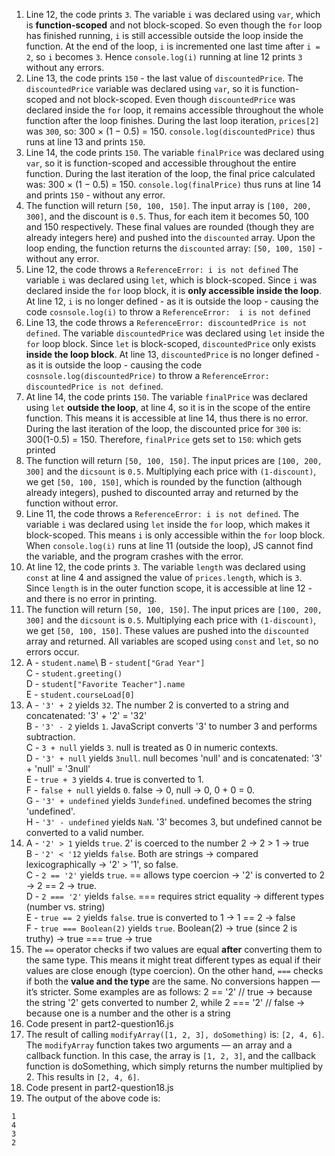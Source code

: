 1. Line 12, the code prints `3`. The variable `i` was declared using `var`, which is **function-scoped** and not block-scoped. So even though the `for` loop has finished running, `i` is still accessible outside the loop inside the function. At the end of the loop, `i` is incremented one last time after `i = 2`, so `i` becomes `3`. Hence `console.log(i)` running at line 12 prints `3` without any errors.
2. Line 13, the code prints `150` - the last value of `discountedPrice`. The `discountedPrice` variable was declared using `var`, so it is function-scoped and not block-scoped. Even though `discountedPrice` was declared inside the `for` loop, it remains accessible throughout the whole function after the loop finishes. During the last loop iteration, `prices[2]` was `300`, so: 300 × (1 − 0.5) = 150. `console.log(discountedPrice)` thus runs at line 13 and prints `150`.
3. Line 14, the code prints `150`. The variable `finalPrice` was declared using `var`, so it is function-scoped and accessible throughout the entire function. During the last iteration of the loop, the final price calculated was: 300 × (1 − 0.5) = 150. `console.log(finalPrice)` thus runs at line 14 and prints `150` - without any error.
4. The function will return `[50, 100, 150]`. The input array is `[100, 200, 300]`, and the discount is `0.5`. Thus, for each item it becomes 50, 100 and 150 respectively. These final values are rounded (though they are already integers here) and pushed into the `discounted` array. Upon the loop ending, the function returns the `discounted` array: `[50, 100, 150]` - without any error.
5. Line 12, the code throws a `ReferenceError: i is not defined` The variable `i` was declared using `let`, which is block-scoped. Since `i` was declared inside the `for` loop block, it is **only accessible inside the loop**. At line 12, `i` is no longer defined - as it is outside the loop - causing the code `cosnsole.log(i)` to throw a `ReferenceError:  i is not defined`
6. Line 13, the code throws a `ReferenceError: discountedPrice is not defined`. The variable `discountedPrice` was declared using `let` inside the `for` loop block. Since `let` is block-scoped, `discountedPrice` only exists **inside the loop block**. At line 13, `discountedPrice` is no longer defined - as it is outside the loop - causing the code `cosnsole.log(discountedPrice)` to throw a `ReferenceError:  discountedPrice is not defined`.
7. At line 14, the code prints `150`. The variable `finalPrice` was declared using `let` **outside the loop**, at line 4, so it is in the scope of the entire function. This means it is accessible at line 14, thus there is no error. During the last iteration of the loop, the discounted price for `300` is: 300(1-0.5) = 150. Therefore, `finalPrice` gets set to `150`: which gets printed
8. The function will return `[50, 100, 150]`. The input prices are `[100, 200, 300]` and the `dicsount` is `0.5`. Multiplying each price with `(1-discount)`, we get `[50, 100, 150]`, which is rounded by the function (although already integers), pushed to discounted array and returned by the function without error.
9. Line 11, the code throws a `ReferenceError: i is not defined`. The variable `i` was declared using `let` inside the `for` loop, which makes it block-scoped. This means `i` is only accessible within the `for` loop block. When `console.log(i)` runs at line 11 (outside the loop), JS cannot find the variable, and the program crashes with the error.
10. At line 12, the code prints `3`. The variable `length` was declared using `const` at line 4 and assigned the value of `prices.length`, which is `3`. Since `length` is in the outer function scope, it is accessible at line 12 - and there is no error in printing.
11. The function will return `[50, 100, 150]`. The input prices are `[100, 200, 300]` and the `dicsount` is `0.5`. Multiplying each price with `(1-discount)`, we get `[50, 100, 150]`. These values are pushed into the `discounted` array and returned. All variables are scoped using `const` and `let`, so no errors occur.
12. A - `student.name`\ 
    B - `student["Grad Year"]`\
    C - `student.greeting()`\
    D - `student["Favorite Teacher"].name`\
    E - `student.courseLoad[0]`
13. A - `'3' + 2` yields `32`. The number 2 is converted to a string and concatenated: '3' + '2' = '32'\
    B - `'3' - 2` yields `1`. JavaScript converts '3' to number 3 and performs subtraction.\
    C - `3 + null` yields `3`. null is treated as 0 in numeric contexts.\
    D - `'3' + null` yields `3null`. null becomes 'null' and is concatenated: '3' + 'null' = '3null'\
    E - `true + 3` yields `4`. true is converted to 1.\
    F - `false + null` yields `0`. false → 0, null → 0, 0 + 0 = 0.\
    G - `'3' + undefined` yields `3undefined`. undefined becomes the string 'undefined'.\
    H - `'3' - undefined` yields `NaN`. '3' becomes 3, but undefined cannot be converted to a valid number.
14. A - `'2' > 1` yields `true`. 2' is coerced to the number 2 → 2 > 1 → true\
    B - `'2' < '12` yields `false`. Both are strings → compared lexicographically → '2' > '1', so false.\
    C - `2 == '2'` yields `true`. == allows type coercion → '2' is converted to 2 → 2 == 2 → true.\
    D - `2 === '2'` yields `false`. === requires strict equality → different types (number vs. string)\
    E - `true == 2` yields `false`. true is converted to 1 → 1 == 2 → false\
    F - `true === Boolean(2)` yields `true`. Boolean(2) → true (since 2 is truthy) → true === true → true
15. The `==` operator checks if two values are equal **after** converting them to the same type. This means it might treat different types as equal if their values are close enough (type coercion). On the other hand, `===` checks if both the **value and the type** are the same. No conversions happen — it’s stricter. Some examples are as follows: 2 == '2' // true  → because the string '2' gets converted to number 2, while 2 === '2' // false → because one is a number and the other is a string
16. Code present in part2-question16.js
17. The result of calling `modifyArray([1, 2, 3], doSomething)` is: `[2, 4, 6]`. The `modifyArray` function takes two arguments — an array and a callback function. In this case, the array is `[1, 2, 3]`, and the callback function is doSomething, which simply returns the number multiplied by 2. This results in `[2, 4, 6]`.
18. Code present in part2-question18.js
19. The output of the above code is:
```plaintext
1
4
3
2
